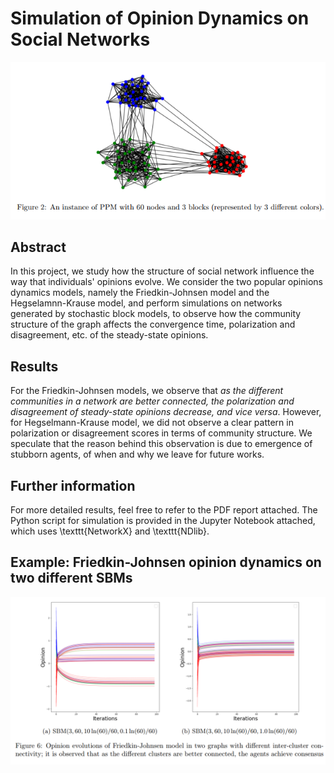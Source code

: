 # Simulation of Opinion Dynamics on Social Networks

![SBM](figures/sbm.png)

## Abstract
In this project, we study how the structure of social network influence the way that individuals' opinions evolve. We consider the two popular opinions dynamics models, namely the Friedkin-Johnsen model and the Hegselamnn-Krause model, and perform simulations on networks generated by stochastic block models, to observe how the community structure of the graph affects the convergence time, polarization and disagreement, etc. of the steady-state opinions.

## Results
For the Friedkin-Johnsen models, we observe that _as the different communities in a network are better connected, the polarization and disagreement of steady-state opinions decrease, and vice versa_. However, for Hegselmann-Krause model, we did not observe a clear pattern in polarization or disagreement scores in terms of community structure. We speculate that the reason behind this observation is due to emergence of stubborn agents, of when and why we leave for future works.

## Further information
For more detailed results, feel free to refer to the PDF report attached. The Python script for simulation is provided in the Jupyter Notebook attached, which uses \texttt{NetworkX} and \texttt{NDlib}.

## Example: Friedkin-Johnsen opinion dynamics on two different SBMs
![FJ_SBM](figures/fj_sbm.png)
